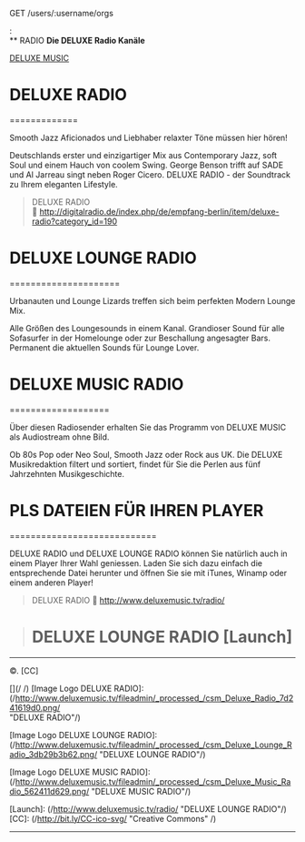 GET /users/:username/orgs



:  
** RADIO
__Die DELUXE Radio Kanäle__  


[DELUXE MUSIC](http://www.deluxemusic.tv/fileadmin/_processed_/csm_Deluxe_Radio_7d241619d0.png )

 
# DELUXE RADIO
=============

Smooth Jazz Aficionados und Liebhaber relaxter Töne müssen hier hören!

Deutschlands erster und einzigartiger Mix aus Contemporary Jazz, soft Soul und einem Hauch von coolem Swing. George Benson trifft auf SADE und Al Jarreau singt neben Roger Cicero. DELUXE RADIO - der Soundtrack zu Ihrem eleganten Lifestyle.

>  DELUXE RADIO  
> :link: http://digitalradio.de/index.php/de/empfang-berlin/item/deluxe-radio?category_id=190


 
# DELUXE LOUNGE RADIO
=====================

Urbanauten und Lounge Lizards treffen sich beim perfekten Modern Lounge Mix.

Alle Größen des Loungesounds in einem Kanal. Grandioser Sound für alle Sofasurfer in der Homelounge oder zur Beschallung angesagter Bars. Permanent die aktuellen Sounds für Lounge Lover.



# DELUXE MUSIC RADIO
===================

Über diesen Radiosender erhalten Sie das Programm von DELUXE MUSIC als Audiostream ohne Bild.

Ob 80s Pop oder Neo Soul, Smooth Jazz oder Rock aus UK. Die DELUXE Musikredaktion filtert und sortiert, findet für Sie die Perlen aus fünf Jahrzehnten Musikgeschichte.



# PLS DATEIEN FÜR IHREN PLAYER
============================

DELUXE RADIO und DELUXE LOUNGE RADIO können Sie natürlich auch in einem Player Ihrer Wahl geniessen. Laden Sie sich dazu einfach die entsprechende Datei herunter und öffnen Sie sie mit iTunes, Winamp oder einem anderen Player!


>  DELUXE RADIO 
>  :link:  http://www.deluxemusic.tv/radio/


> # DELUXE LOUNGE RADIO [Launch] 
      

- - - 
&copy;\. [CC]



[](/
/)
[Image Logo DELUXE RADIO]: 
(/http://www.deluxemusic.tv/fileadmin/_processed_/csm_Deluxe_Radio_7d241619d0.png/  
"DELUXE RADIO"/)

[Image Logo DELUXE LOUNGE RADIO]: 
(/http://www.deluxemusic.tv/fileadmin/_processed_/csm_Deluxe_Lounge_Radio_3db29b3b62.png/ "DELUXE LOUNGE RADIO"/)

[Image Logo DELUXE MUSIC RADIO]: 
(/http://www.deluxemusic.tv/fileadmin/_processed_/csm_Deluxe_Music_Radio_562411d629.png/ "DELUXE MUSIC RADIO"/)

[Launch]: (/http://www.deluxemusic.tv/radio/ "DELUXE LOUNGE RADIO"/)
[CC]: (/http://bit.ly/CC-ico-svg/ "Creative Commons" /)

- - - 
